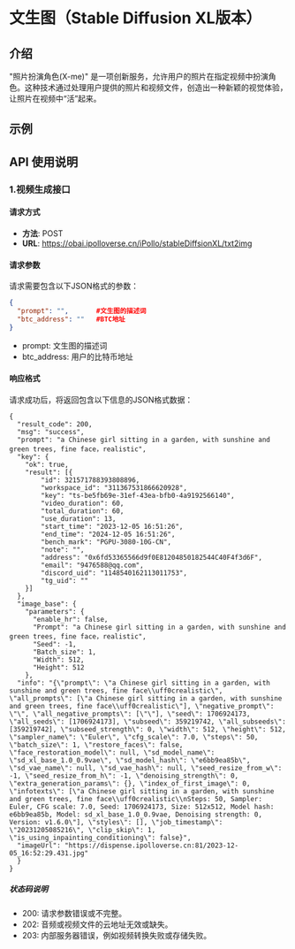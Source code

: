 # 文生图（Stable Diffusion XL版本）

## 介绍
"照片扮演角色(X-me)" 是一项创新服务，允许用户的照片在指定视频中扮演角色。这种技术通过处理用户提供的照片和视频文件，创造出一种新颖的视觉体验，让照片在视频中“活”起来。

## 示例

## API 使用说明

### 1.视频生成接口

#### 请求方式
- **方法**: POST
- **URL**: https://obai.ipolloverse.cn/iPollo/stableDiffsionXL/txt2img

#### 请求参数
请求需要包含以下JSON格式的参数：
```json
{
  "prompt": "",       #文生图的描述词
  "btc_address": ""   #BTC地址
}
```
- prompt: 文生图的描述词
- btc_address: 用户的比特币地址

#### 响应格式
请求成功后，将返回包含以下信息的JSON格式数据：
```
{
  "result_code": 200,
  "msg": "success",
  "prompt": "a Chinese girl sitting in a garden, with sunshine and green trees, fine face，realistic",
  "key": {
    "ok": true,
    "result": [{
        "id": 321571788393808896,
        "workspace_id": "311367531866620928",
        "key": "ts-be5fb69e-31ef-43ea-bfb0-4a9192566140",
        "video_duration": 60,
        "total_duration": 60,
        "use_duration": 13,
        "start_time": "2023-12-05 16:51:26",
        "end_time": "2024-12-05 16:51:26",
        "bench_mark": "PGPU-3080-10G-CN",
        "note": "",
        "address": "0x6fd53365566d9f0E81204850182544C40F4f3d6F",
        "email": "9476588@qq.com",
        "discord_uid": "1148540162113011753",
        "tg_uid": ""
    }]
  },
  "image_base": {
    "parameters": {
      "enable_hr": false,
      "Prompt": "a Chinese girl sitting in a garden, with sunshine and green trees, fine face，realistic",
      "Seed": -1,
      "Batch_size": 1,
      "Width": 512,
      "Height": 512
    },
  "info": "{\"prompt\": \"a Chinese girl sitting in a garden, with sunshine and green trees, fine face\\uff0crealistic\", \"all_prompts\": [\"a Chinese girl sitting in a garden, with sunshine and green trees, fine face\\uff0crealistic\"], \"negative_prompt\": \"\", \"all_negative_prompts\": [\"\"], \"seed\": 1706924173, \"all_seeds\": [1706924173], \"subseed\": 359219742, \"all_subseeds\": [359219742], \"subseed_strength\": 0, \"width\": 512, \"height\": 512, \"sampler_name\": \"Euler\", \"cfg_scale\": 7.0, \"steps\": 50, \"batch_size\": 1, \"restore_faces\": false, \"face_restoration_model\": null, \"sd_model_name\": \"sd_xl_base_1.0_0.9vae\", \"sd_model_hash\": \"e6bb9ea85b\", \"sd_vae_name\": null, \"sd_vae_hash\": null, \"seed_resize_from_w\": -1, \"seed_resize_from_h\": -1, \"denoising_strength\": 0, \"extra_generation_params\": {}, \"index_of_first_image\": 0, \"infotexts\": [\"a Chinese girl sitting in a garden, with sunshine and green trees, fine face\\uff0crealistic\\nSteps: 50, Sampler: Euler, CFG scale: 7.0, Seed: 1706924173, Size: 512x512, Model hash: e6bb9ea85b, Model: sd_xl_base_1.0_0.9vae, Denoising strength: 0, Version: v1.6.0\"], \"styles\": [], \"job_timestamp\": \"20231205085216\", \"clip_skip\": 1, \"is_using_inpainting_conditioning\": false}",
  "imageUrl": "https://dispense.ipolloverse.cn:81/2023-12-05_16:52:29.431.jpg"
  }
}
```

##### 状态码说明
- 200: 请求参数错误或不完整。
- 202: 音频或视频文件的云地址无效或缺失。
- 203: 内部服务器错误，例如视频转换失败或存储失败。
